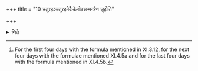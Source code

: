 +++
title = "10 चतुरहञ्चतुरहमेकैकेनोपसन्मन्त्रेण जुहोति"

+++

<details><summary>थिते</summary>

10. For every (group) of four days, he offers the libation with one of the Upasad-formulae.[^1]  

[^1]: For the first four days with the formula mentioned in XI.3.12, for the next four days with the formulae mentioned XI.4.5a and for the last four days with the formula mentioned in XI.4.5b.  
</details>
